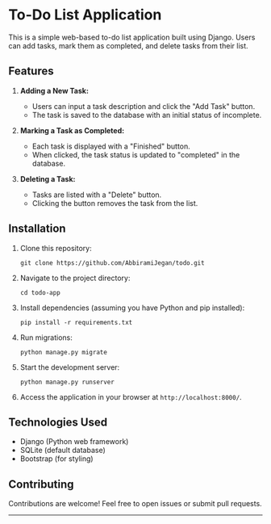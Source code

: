 # To-Do List Application

This is a simple web-based to-do list application built using Django. Users can add tasks, mark them as completed, and delete tasks from their list.

## Features

1. **Adding a New Task:**
   - Users can input a task description and click the "Add Task" button.
   - The task is saved to the database with an initial status of incomplete.

2. **Marking a Task as Completed:**
   - Each task is displayed with a "Finished" button.
   - When clicked, the task status is updated to "completed" in the database.

3. **Deleting a Task:**
   - Tasks are listed with a "Delete" button.
   - Clicking the button removes the task from the list.

## Installation

1. Clone this repository:
   ```
   git clone https://github.com/AbbiramiJegan/todo.git
   ```

2. Navigate to the project directory:
   ```
   cd todo-app
   ```

3. Install dependencies (assuming you have Python and pip installed):
   ```
   pip install -r requirements.txt
   ```

4. Run migrations:
   ```
   python manage.py migrate
   ```

5. Start the development server:
   ```
   python manage.py runserver
   ```

6. Access the application in your browser at `http://localhost:8000/`.

## Technologies Used

- Django (Python web framework)
- SQLite (default database)
- Bootstrap (for styling)

## Contributing

Contributions are welcome! Feel free to open issues or submit pull requests.

---
